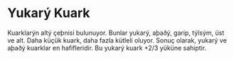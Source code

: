 # Yukarý Kuark

Kuarklarýn altý çeþnisi bulunuyor. Bunlar yukarý, aþaðý, garip, týlsým, üst ve
alt. Daha küçük kuark, daha fazla kütleli oluyor. Sonuç olarak, yukarý ve aþaðý
kuarklar en hafifleridir. Bu yukarý kuark +2/3 yüküne sahiptir.
